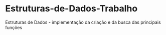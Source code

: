# Estruturas-de-Dados-Trabalho
Estruturas de Dados - implementação da criação e da busca das principais funções
